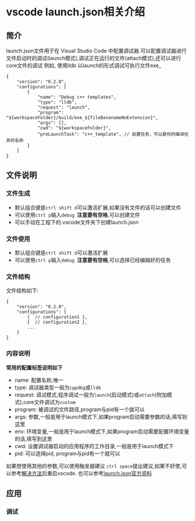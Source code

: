 # vscode launch.json相关介绍

## 简介
launch.json文件用于在 Visual Studio Code 中配置调试器.可以配置调试器进行文件启动时的调试(launch模式),调试正在运行的文件(attach模式),还可以进行core文件的调试
例如, 使用lldb 以launch的形式调试可执行文件exe_
```
{
    "version": "0.2.0",
    "configurations": [
        {
            "name": "Debug c++ templates",
            "type": "lldb",
            "request": "launch",
            "program": "${workspaceFolder}/build/exe_${fileBasenameNoExtension}",
            "args": [],
            "cwd": "${workspaceFolder}",
            "preLaunchTask": "c++_template", // 前置任务，可以是你的编译任务的名称
        }
    ]
}
```

## 文件说明
### 文件生成
- 默认组合键是`ctrl shift d`可以激活扩展,如果没有文件的话可以创建文件
- 可以使用`ctrl p`输入`debug `**注意要有空格**,可以创建文件
- 可以手动在工程下的.vscode文件夹下创建launch.json
### 文件使用
- 默认组合键是`ctrl shift d`可以激活扩展
- 可以使用`ctrl p`输入`debug `**注意要有空格**,可以选择已经编辑好的任务
### 文件结构
文件结构如下:
```
{
    "version": "0.2.0",
    "configurations": [
        {  // configuration1 },
        {  // configuration2 },
        ...
    ]
}
```
### 内容说明
**常用的配置标签说明如下**
- name: 配置名称,唯一
- type: 调试器类型一般为`cppdbg`或`lldb`
- request: 调试模式,程序调试一般为`launch`(启动模式)或`attach`(附加模式),core文件调试为`custom`
- program: 被调试的文件路径,program与pid有一个就可以
- args: 参数,一般是用于launch模式下,如果program启动需要参数的话,填写到这里
- env: 环境变量,一般是用于launch模式下,如果program启动需要配置环境变量的话,填写到这里
- cwd: 设置调试器启动的应用程序的工作目录,一般是用于launch模式下
- pid: 可以选择pid, program与pid有一个就可以

如果想使用其他的参数,可以使用触发器建议 `ctrl space`提出建议,如果不好使,可以参考[解决方法](https://blog.csdn.net/qq_43220213/article/details/129645181)后重启vscode.
也可以参考[launch.json官方资料](https://code.visualstudio.com/docs/cpp/launch-json-reference)


## 应用
### 调试